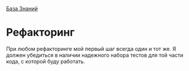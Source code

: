 [База Знаний](../README.md)

# Рефакторинг

При любом рефакторинге мой первый шаг всегда один и тот же. Я должен убедиться в наличии надежного набора тестов для той части кода, с которой буду работать.
